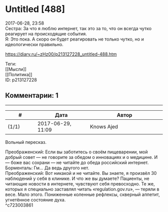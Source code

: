 Untitled [488]
==============

  
2017-06-28, 23:58  
 Сестра: За что я люблю интернет, так это за то, что он всегда чутко реагирует на происходящие события.   
 Я: Это пока. А скоро он будет реагировать не только чутко, но и идеологически правильно.   
  
<https://diary.ru/~zHz00/p213127228_untitled-488.htm>  
  
Теги:  
[[Мысли]]  
[[Политика]]  
ID: p213127228  


Комментарии: 1
--------------

  


---



|         #         |              Дата              |                     Автор                     |           ID           |
| --- | --- | --- | --- |
| (1/1) | 2017-06-29, 11:09 | Knows Ajed | c723003861 |

  
 Вольный пересказ.   
   
 Преображенский: Если вы заботитесь о своём пищеварении, мой добрый совет — не говорите за обедом о инновациях и о медицине. И — боже вас сохрани — не читайте до обеда российский интернет.   
 Борменталь: Гм… Да ведь другого нет.   
 Преображенский: Вот никакой и не читайте. Вы знаете, я произвёл 30 наблюдений у себя в клинике. И что же вы думаете? Пациенты, не читающие новости в интернете, чувствуют себя превосходно. Те же, которых я специально заставлял читать «regulation.gov.ru», — теряли в весе. Мало этого. Пониженные коленные рефлексы, скверный аппетит, угнетённое состояние духа.   
 ^c723003861